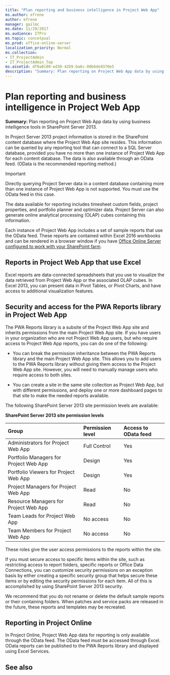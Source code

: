```yaml
---
title: "Plan reporting and business intelligence in Project Web App"
ms.author: efrene
author: efrene
manager: gailmc
ms.date: 11/29/2017
ms.audience: ITPro
ms.topic: concetpual
ms.prod: office-online-server
localization_priority: Normal
ms.collection:
- IT_ProjectAdmin
- IT_ProjectAdmin_Top
ms.assetid: df0a0c09-ed30-42b9-ba6c-08b6de9370e5
description: "Summary: Plan reporting on Project Web App data by using business intelligence tools in SharePoint Server 2013."
---
```


# Plan reporting and business intelligence in Project Web App
 
 **Summary:** Plan reporting on Project Web App data by using business intelligence tools in SharePoint Server 2013.
  
In Project Server 2013 project information is stored in the SharePoint content database where the Project Web App site resides. This information can be queried by any reporting tool that can connect to a SQL Server database, provided you have no more than one instance of Project Web App for each content database. The data is also available through an OData feed. (OData is the recommended reporting method.)
  
> [!IMPORTANT]
> Directly querying Project Server data in a content database containing more than one instance of Project Web App is not supported. You must use the OData feed in this case. 
  
The data available for reporting includes timesheet custom fields, project properties, and portfolio planner and optimizer data. Project Server can also generate online analytical processing (OLAP) cubes containing this information.
  
Each instance of Project Web App includes a set of sample reports that use the OData feed. These reports are contained within Excel 2016 workbooks and can be rendered in a browser window if you have [Office Online Server configured to work with your SharePoint farm](http://technet.microsoft.com/library/a5276781-133b-413c-beca-b851e17c2081%28Office.14%29.aspx).
  
## Reports in Project Web App that use Excel

Excel reports are data-connected spreadsheets that you use to visualize the data retrieved from Project Web App or the associated OLAP cubes. In Excel 2013, you can present data in Pivot Tables, or Pivot Charts, and have access to additional visualization features.
  
## Security and access for the PWA Reports library in Project Web App

The PWA Reports library is a subsite of the Project Web App site and inherits permissions from the main Project Web App site. If you have users in your organization who are not Project Web App users, but who require access to Project Web App reports, you can do one of the following:
  
- You can break the permission inheritance between the PWA Reports library and the main Project Web App site. This allows you to add users to the PWA Reports library without giving them access to the Project Web App site. However, you will need to manually manage users who require access to both sites.
    
- You can create a site in the same site collection as Project Web App, but with different permissions, and deploy one or more dashboard pages to that site to make the needed reports available.
    
The following SharePoint Server 2013 site permission levels are available:
  
**SharePoint Server 2013 site permission levels**

|**Group**|**Permission level**|**Access to OData feed**|
|:-----|:-----|:-----|
|Administrators for Project Web App  <br/> |Full Control  <br/> |Yes  <br/> |
|Portfolio Managers for Project Web App  <br/> |Design  <br/> |Yes  <br/> |
|Portfolio Viewers for Project Web App  <br/> |Design  <br/> |Yes  <br/> |
|Project Managers for Project Web App  <br/> |Read  <br/> |No  <br/> |
|Resource Managers for Project Web App  <br/> |Read  <br/> |No  <br/> |
|Team Leads for Project Web App  <br/> |No access  <br/> |No  <br/> |
|Team Members for Project Web App  <br/> |No access  <br/> |No  <br/> |
   
These roles give the user access permissions to the reports within the site.
  
If you must secure access to specific items within the site, such as restricting access to report folders, specific reports or Office Data Connections, you can customize security permissions on an exception basis by either creating a specific security group that helps secure these items or by editing the security permissions for each item. All of this is accomplished by using SharePoint Server 2013 security.
  
We recommend that you do not rename or delete the default sample reports or their containing folders. When patches and service packs are released in the future, these reports and templates may be recreated.
  
## Reporting in Project Online

In Project Online, Project Web App data for reporting is only available through the OData feed. The OData feed must be accessed through Excel. OData reports can be published to the PWA Reports library and displayed using Excel Services.
  
## See also

#### 



